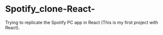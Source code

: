 # Spotify_clone-React-
Trying to replicate the Spotify PC app in React (This is my first project with React).
